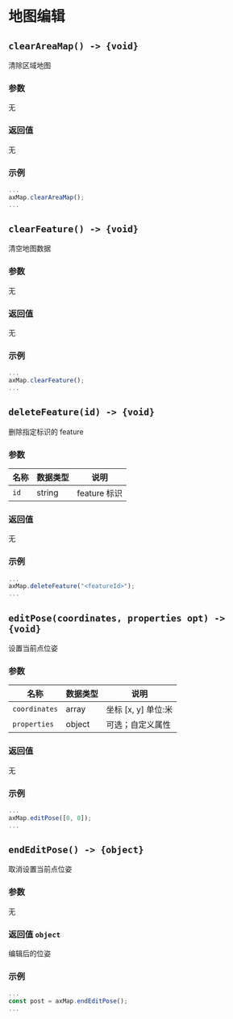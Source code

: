 # 地图编辑

## `clearAreaMap() -> {void}`

清除区域地图

### 参数

无

### 返回值

无

### 示例

```typescript
...
axMap.clearAreaMap();
...
```

## `clearFeature() -> {void}`

清空地图数据

### 参数

无

### 返回值

无

### 示例

```typescript
...
axMap.clearFeature();
...
```

## `deleteFeature(id) -> {void}`

删除指定标识的 feature

### 参数

| 名称 | 数据类型 | 说明         |
| ---- | -------- | ------------ |
| `id` | string   | feature 标识 |

### 返回值

无

### 示例

```typescript
...
axMap.deleteFeature("<featureId>");
...
```

## `editPose(coordinates, properties opt) -> {void}`

设置当前点位姿

### 参数

| 名称           | 数据类型      | 说明             |
| -------------- | ------------- | ---------------- |
| `coordinates` | array<number> | 坐标 [x, y]    单位:米  |
| `properties`   | object        | 可选；自定义属性 |

### 返回值

无

### 示例

```typescript
...
axMap.editPose([0, 0]);
...
```

## `endEditPose() -> {object}`

取消设置当前点位姿

### 参数

无

### 返回值 `object`

编辑后的位姿

### 示例

```typescript
...
const post = axMap.endEditPose();
...
```

